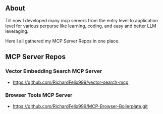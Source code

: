## About
Till now I developed many mcp servers from the entry level to application level for various perpurse like learning, coding, and easy and better LLM leveraging.

Here I all gathered my MCP Server Repos in one place.

## MCP Server Repos

### Vector Embedding Search MCP Server

- https://github.com/RichardFelix999/vector-search-mcp

### Browser Tools MCP Server

- https://github.com/RichardFelix999/MCP-Browser-Boilerplate.git
